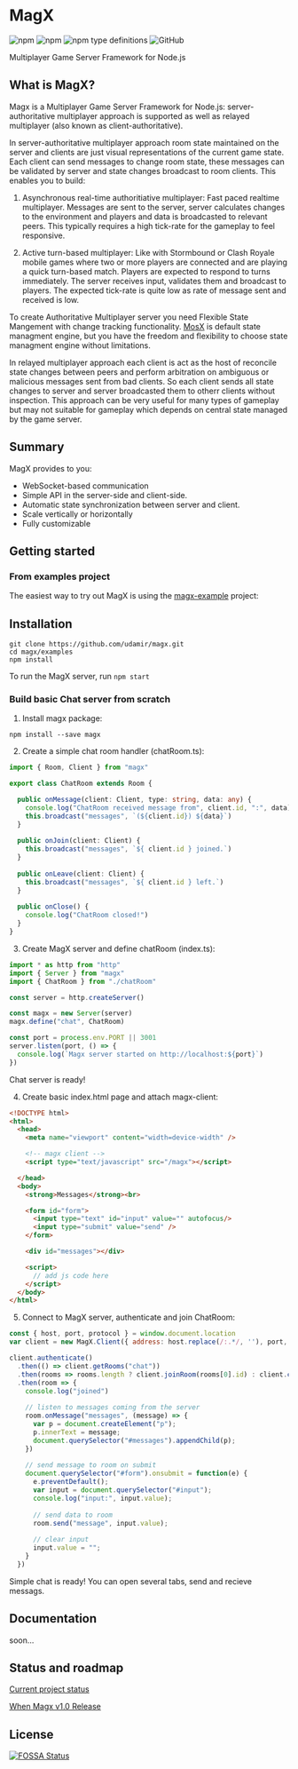 # MagX

<img alt="npm" src="https://img.shields.io/npm/v/magx"> <img alt="npm" src="https://img.shields.io/npm/dm/magx?label=npm"> <img alt="npm type definitions" src="https://img.shields.io/npm/types/magx"> <img alt="GitHub" src="https://img.shields.io/github/license/udamir/magx">

Multiplayer Game Server Framework for Node.js

## What is MagX?

Magx is a Multiplayer Game Server Framework for Node.js: server-authoritative multiplayer approach is supported as well as relayed multiplayer (also known as client-authoritative).

In server-authoritative multiplayer approach room state maintained on the server and clients are just visual representations of the current game state. Each client can send messages to change room state, these messages can be validated by server and state changes broadcast to room clients. This enables you to build:

1. Asynchronous real-time authoritiative multiplayer: Fast paced realtime multiplayer. Messages are sent to the server, server calculates changes to the environment and players and data is broadcasted to relevant peers. This typically requires a high tick-rate for the gameplay to feel responsive.

2. Active turn-based multiplayer: Like with Stormbound or Clash Royale mobile games where two or more players are connected and are playing a quick turn-based match. Players are expected to respond to turns immediately. The server receives input, validates them and broadcast to players. The expected tick-rate is quite low as rate of message sent and received is low.

To create Authoritative Multiplayer server you need Flexible State Mangement with change tracking functionality. [MosX](https://github.com/udamir/mosx) is default state managment engine, but you have the freedom and flexibility to choose state managment engine without limitations.

In relayed multiplayer approach each client is act as the host of reconcile state changes between peers and perform arbitration on ambiguous or malicious messages sent from bad clients. So each client sends all state changes to server and server broadcasted them to otherr clients without inspection. This approach can be very useful for many types of gameplay but may not suitable for gameplay which depends on central state managed by the game server.

## Summary
MagX provides to you:
- WebSocket-based communication
- Simple API in the server-side and client-side.
- Automatic state synchronization between server and client.
- Scale vertically or horizontally
- Fully customizable

## Getting started

### From examples project

The easiest way to try out MagX is using the [magx-example](https://github.com/udamir/magx/examples) project:
## Installation

```
git clone https://github.com/udamir/magx.git
cd magx/examples
npm install
```

To run the MagX server, run ```npm start```

### Build basic Chat server from scratch

1. Install magx package:
```
npm install --save magx
```

2. Create a simple chat room handler (chatRoom.ts):
```typescript
import { Room, Client } from "magx"

export class ChatRoom extends Room {

  public onMessage(client: Client, type: string, data: any) {
    console.log("ChatRoom received message from", client.id, ":", data)
    this.broadcast("messages", `(${client.id}) ${data}`)
  }
  
  public onJoin(client: Client) {
    this.broadcast("messages", `${ client.id } joined.`)
  }
  
  public onLeave(client: Client) {
    this.broadcast("messages", `${ client.id } left.`)
  }
  
  public onClose() {
    console.log("ChatRoom closed!")
  }
}
```

3. Create MagX server and define chatRoom (index.ts):
```typescript
import * as http from "http"
import { Server } from "magx"
import { ChatRoom } from "./chatRoom"

const server = http.createServer()

const magx = new Server(server)
magx.define("chat", ChatRoom)

const port = process.env.PORT || 3001
server.listen(port, () => {
  console.log(`Magx server started on http://localhost:${port}`)
})
```

Chat server is ready!

4. Create basic index.html page and attach magx-client:
```html
<!DOCTYPE html>
<html>
  <head>
    <meta name="viewport" content="width=device-width" />

    <!-- magx client -->
    <script type="text/javascript" src="/magx"></script>

  </head>
  <body>
    <strong>Messages</strong><br>

    <form id="form">
      <input type="text" id="input" value="" autofocus/>
      <input type="submit" value="send" />
    </form>

    <div id="messages"></div>

    <script>
      // add js code here
    </script>
  </body>
</html>
```

5. Connect to MagX server, authenticate and join ChatRoom:
```js
const { host, port, protocol } = window.document.location
var client = new MagX.Client({ address: host.replace(/:.*/, ''), port, secure: protocol === "https:" })

client.authenticate()
  .then(() => client.getRooms("chat"))
  .then(rooms => rooms.length ? client.joinRoom(rooms[0].id) : client.createRoom("chat"))
  .then(room => {
    console.log("joined")
    
    // listen to messages coming from the server
    room.onMessage("messages", (message) => {
      var p = document.createElement("p");
      p.innerText = message;
      document.querySelector("#messages").appendChild(p);
    })
    
    // send message to room on submit
    document.querySelector("#form").onsubmit = function(e) {
      e.preventDefault();
      var input = document.querySelector("#input");
      console.log("input:", input.value);
      
      // send data to room
      room.send("message", input.value);
      
      // clear input
      input.value = "";
    }
  })
```

Simple chat is ready! You can open several tabs, send and recieve messags.

## Documentation
soon...

## Status and roadmap
[Current project status](https://github.com/udamir/magx/wiki)

[When Magx v1.0 Release](https://github.com/udamir/magx/wiki/When-Magx-v1.0-Release%3F)

## License

[![FOSSA Status](https://app.fossa.com/api/projects/git%2Bgithub.com%2Fudamir%2Fmagx.svg?type=large)](https://app.fossa.com/projects/git%2Bgithub.com%2Fudamir%2Fmagx?ref=badge_large)
